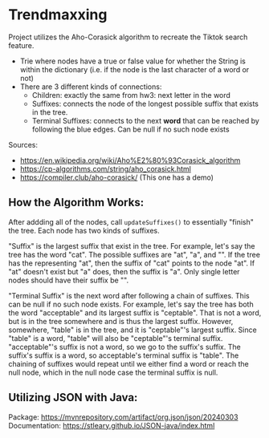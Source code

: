 # Trendmaxxing
Project utilizes the Aho-Corasick algorithm to recreate the Tiktok search feature.

- Trie where nodes have a true or false value for whether the String is within the dictionary (i.e. if the node is the last character of a word or not)
- There are 3 different kinds of connections:
    - Children: exactly the same from hw3: next letter in the word
    - Suffixes: connects the node of the longest possible suffix that exists in the tree. 
    - Terminal Suffixes: connects to the next **word** that can be reached by following the blue edges. Can be null if no such node exists

Sources:
- https://en.wikipedia.org/wiki/Aho%E2%80%93Corasick_algorithm
- https://cp-algorithms.com/string/aho_corasick.html
- https://compiler.club/aho-corasick/ (This one has a demo)

## How the Algorithm Works:
After addding all of the nodes, call `updateSuffixes()` to essentially "finish" the tree. Each node has two kinds of suffixes. 

"Suffix" is the largest suffix that exist in the tree. For example, let's say the tree has the word "cat". The possible suffixes are "at", "a", and "". If the tree has the representing "at", then the suffix of "cat" points to the node "at". If "at" doesn't exist but "a" does, then the suffix is "a". Only single letter nodes should have their suffix be "". 

"Terminal Suffix" is the next word after following a chain of suffixes. This can be null if no such node exists. For example, let's say the tree has both the word "acceptable" and its largest suffix is "ceptable". That is not a word, but is in the tree somewhere and is thus the largest suffix. However, somewhere, "table" is in the tree, and it is "ceptable"'s largest suffix. Since "table" is a word, "table" will also be "ceptable"'s terminal suffix. "acceptable"'s suffix is not a word, so we go to the suffix's suffix. The suffix's suffix is a word, so acceptable's terminal suffix is "table". The chaining of suffixes would repeat until we either find a word or reach the null node, which in the null node case the terminal suffix is null.

## Utilizing JSON with Java:
Package: https://mvnrepository.com/artifact/org.json/json/20240303
Documentation: https://stleary.github.io/JSON-java/index.html

